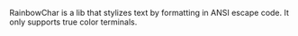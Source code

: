 RainbowChar is a lib that stylizes text by formatting in ANSI escape code. It only supports true color terminals.